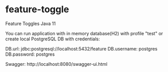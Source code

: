 # feature-toggle
Feature Toggles Java 11

You can run application with in memory database(H2) with profile "test" or create local PostgreSQL DB with credentials:

DB.url: jdbc:postgresql://localhost:5432/feature
DB.username: postgres
DB.password: postgres

Swagger: http://localhost:8080/swagger-ui.html

